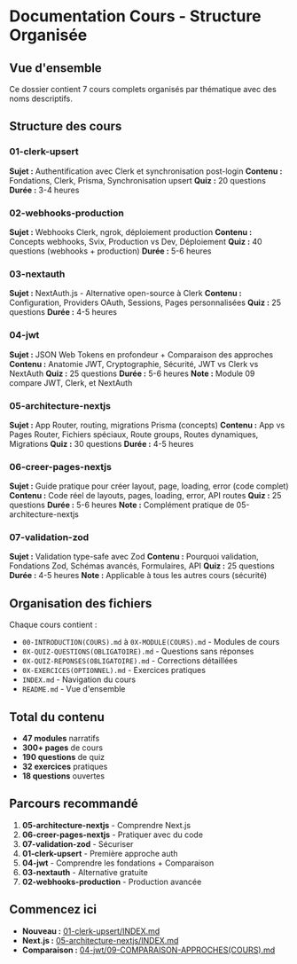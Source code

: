 # Documentation Cours - Structure Organisée

## Vue d'ensemble

Ce dossier contient 7 cours complets organisés par thématique avec des noms descriptifs.

## Structure des cours

### 01-clerk-upsert
**Sujet :** Authentification avec Clerk et synchronisation post-login
**Contenu :** Fondations, Clerk, Prisma, Synchronisation upsert
**Quiz :** 20 questions
**Durée :** 3-4 heures

### 02-webhooks-production
**Sujet :** Webhooks Clerk, ngrok, déploiement production
**Contenu :** Concepts webhooks, Svix, Production vs Dev, Déploiement
**Quiz :** 40 questions (webhooks + production)
**Durée :** 5-6 heures

### 03-nextauth
**Sujet :** NextAuth.js - Alternative open-source à Clerk
**Contenu :** Configuration, Providers OAuth, Sessions, Pages personnalisées
**Quiz :** 25 questions
**Durée :** 4-5 heures

### 04-jwt
**Sujet :** JSON Web Tokens en profondeur + Comparaison des approches
**Contenu :** Anatomie JWT, Cryptographie, Sécurité, JWT vs Clerk vs NextAuth
**Quiz :** 25 questions
**Durée :** 5-6 heures
**Note :** Module 09 compare JWT, Clerk, et NextAuth

### 05-architecture-nextjs
**Sujet :** App Router, routing, migrations Prisma (concepts)
**Contenu :** App vs Pages Router, Fichiers spéciaux, Route groups, Routes dynamiques, Migrations
**Quiz :** 30 questions
**Durée :** 4-5 heures

### 06-creer-pages-nextjs
**Sujet :** Guide pratique pour créer layout, page, loading, error (code complet)
**Contenu :** Code réel de layouts, pages, loading, error, API routes
**Quiz :** 25 questions
**Durée :** 5-6 heures
**Note :** Complément pratique de 05-architecture-nextjs

### 07-validation-zod
**Sujet :** Validation type-safe avec Zod
**Contenu :** Pourquoi validation, Fondations Zod, Schémas avancés, Formulaires, API
**Quiz :** 25 questions
**Durée :** 4-5 heures
**Note :** Applicable à tous les autres cours (sécurité)

## Organisation des fichiers

Chaque cours contient :
- `00-INTRODUCTION(COURS).md` à `0X-MODULE(COURS).md` - Modules de cours
- `0X-QUIZ-QUESTIONS(OBLIGATOIRE).md` - Questions sans réponses
- `0X-QUIZ-REPONSES(OBLIGATOIRE).md` - Corrections détaillées
- `0X-EXERCICES(OPTIONNEL).md` - Exercices pratiques
- `INDEX.md` - Navigation du cours
- `README.md` - Vue d'ensemble

## Total du contenu

- **47 modules** narratifs
- **300+ pages** de cours
- **190 questions** de quiz
- **32 exercices** pratiques
- **18 questions** ouvertes

## Parcours recommandé

1. **05-architecture-nextjs** - Comprendre Next.js
2. **06-creer-pages-nextjs** - Pratiquer avec du code
3. **07-validation-zod** - Sécuriser
4. **01-clerk-upsert** - Première approche auth
5. **04-jwt** - Comprendre les fondations + Comparaison
6. **03-nextauth** - Alternative gratuite
7. **02-webhooks-production** - Production avancée

## Commencez ici

- **Nouveau :** [01-clerk-upsert/INDEX.md](./01-clerk-upsert/INDEX.md)
- **Next.js :** [05-architecture-nextjs/INDEX.md](./05-architecture-nextjs/INDEX.md)
- **Comparaison :** [04-jwt/09-COMPARAISON-APPROCHES(COURS).md](./04-jwt/09-COMPARAISON-APPROCHES(COURS).md)

